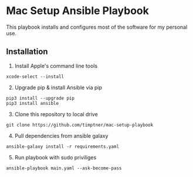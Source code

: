 # Mac Setup Ansible Playbook

This playbook installs and configures most of the software for my personal use.

## Installation

1. Install Apple's command line tools

```shell
xcode-select --install
```

2. Upgrade pip & install Ansible via pip

```shell
pip3 install --upgrade pip
pip3 install ansible
```

3. Clone this repository to local drive

```shell
git clone https://github.com/timptner/mac-setup-playbook
```

4. Pull dependencies from ansible galaxy

```shell
ansible-galaxy install -r requirements.yaml
```

5. Run playbook with sudo priviliges

```shell
ansible-playbook main.yaml --ask-become-pass
```
